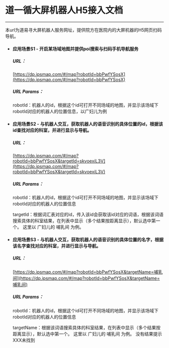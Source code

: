 # 道一循大屏机器人H5接入文档

---

本url为道易寻大屏机器人服务网址，提供院方在医院内的大屏机器的H5网页扫码导航。

* #### 应用场景S1 - 开启某场域地图并提供poi搜索与扫码手机导航服务

    ##### URL：

    [https://dp.ipsmap.com/#/map?robotId=bbPwfYSosX](https://dp.ipsmap.com/#/map?robotId=bbPwfYSosX)

    ##### URL Params：

    robotId：机器人的id，根据这个id可打开不同场域的地图，并显示该场域下robotId对应的机器人的位置信息，以广妇儿为例



* #### 应用场景S2 - 与机器人交互，获取机器人的语音识别的具体位置的id，根据该id查找对应的科室，并进行显示与导航。

    ##### URL：

    [https://dp.ipsmap.com/#/map?robotId=bbPwfYSosX&targetId=skvoexiL3V](https://dp.ipsmap.com/#/map?robotId=bbPwfYSosX&targetId=skvoexiL3V)

    ##### URL Params：

    robotId：机器人的id，根据这个id可打开不同场域的地图，并显示该场域下robotId对应的机器人的位置信息

    targetId：根据词汇表对应的id，传入该id会获取该id对应的词语，根据该词语搜索具体的科室结果，在列表中显示（多个结果按距离显示），默认选中第一个。  这里以 广妇儿的 哺乳间 为例。


* #### 应用场景S3 - 与机器人交互，获取机器人的语音识别的具体位置的名字，根据该名字查找对应的科室，并进行显示与导航。

    ##### URL：

    [https://dp.ipsmap.com/#/map?robotId=bbPwfYSosX&targetName=哺乳间](https://dp.ipsmap.com/#/map?robotId=bbPwfYSosX&targetName=哺乳间)

    ##### URL Params：

    robotId：机器人的id，根据这个id可打开不同场域的地图，并显示该场域下robotId对应的机器人的位置信息

    targetName：根据该词语搜索具体的科室结果，在列表中显示（多个结果按距离显示），默认选中第一个。  这里以 广妇儿的 哺乳间 为例。 没有结果提示XXX未找到


#### 

 

